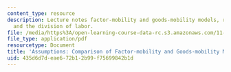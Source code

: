 ```yaml
---
content_type: resource
description: Lecture notes factor-mobility and goods-mobility models, restructuring,
  and the division of labor.
file: /media/https%3A/open-learning-course-data-rc.s3.amazonaws.com/11-481j-analyzing-and-accounting-for-regional-economic-growth-spring-2009/435d6d7deae672b12b99f75699842b1d_MIT11_481Js09_lec08.pdf
file_type: application/pdf
resourcetype: Document
title: 'Assumptions: Comparison of Factor-mobility and Goods-mobility Models '
uid: 435d6d7d-eae6-72b1-2b99-f75699842b1d
---
```

